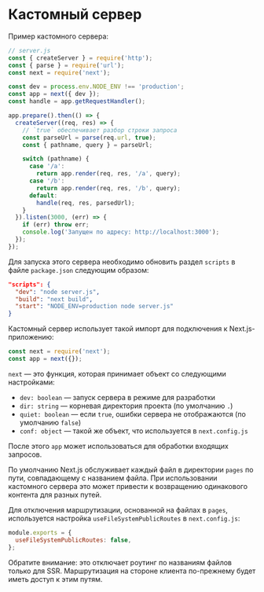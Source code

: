 # Кастомный сервер

Пример кастомного сервера:

```js
// server.js
const { createServer } = require('http');
const { parse } = require('url');
const next = require('next');

const dev = process.env.NODE_ENV !== 'production';
const app = next({ dev });
const handle = app.getRequestHandler();

app.prepare().then(() => {
  createServer((req, res) => {
    // `true` обеспечивает разбор строки запроса
    const parseUrl = parse(req.url, true);
    const { pathname, query } = parseUrl;

    switch (pathname) {
      case '/a':
        return app.render(req, res, '/a', query);
      case '/b':
        return app.render(req, res, '/b', query);
      default:
        handle(req, res, parsedUrl);
    }
  }).listen(3000, (err) => {
    if (err) throw err;
    console.log('Запущен по адресу: http://localhost:3000');
  });
});
```

Для запуска этого сервера необходимо обновить раздел `scripts` в файле `package.json` следующим образом:

```json
"scripts": {
  "dev": "node server.js",
  "build": "next build",
  "start": "NODE_ENV=production node server.js"
}
```

Кастомный сервер использует такой импорт для подключения к Next.js-приложению:

```js
const next = require('next');
const app = next({});
```

`next` — это функция, которая принимает объект со следующими настройками:

- `dev: boolean` — запуск сервера в режиме для разработки
- `dir: string` — корневая директория проекта (по умолчанию `.`)
- `quiet: boolean` — если `true`, ошибки сервера не отображаются (по умолчанию `false`)
- `conf: object` — такой же объект, что используется в `next.config.js`

После этого `app` может использоваться для обработки входящих запросов.

По умолчанию Next.js обслуживает каждый файл в директории `pages` по пути, совпадающему с названием файла. При использовании кастомного сервера это может привести к возвращению одинакового контента для разных путей.

Для отключения маршрутизации, основанной на файлах в `pages`, используется настройка `useFileSystemPublicRoutes` в `next.config.js`:

```js
module.exports = {
  useFileSystemPublicRoutes: false,
};
```

Обратите внимание: это отключает роутинг по названиям файлов только для SSR. Маршрутизация на стороне клиента по-прежнему будет иметь доступ к этим путям.
